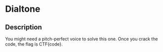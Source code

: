 # Dialtone

## Description
You might need a pitch-perfect voice to solve this one. Once you crack the code, the flag is CTF{code}.

